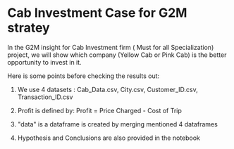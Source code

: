 # Cab Investment Case for G2M stratey 


In the G2M insight for Cab Investment firm ( Must for all Specialization) project, we will show which company (Yellow Cab or Pink Cab) is the better opportunity to invest in it.

Here is some points before checking the results out:

1) We use 4 datasets : Cab_Data.csv, City.csv, Customer_ID.csv, Transaction_ID.csv

2) Profit is defined by: Profit = Price Charged - Cost of Trip

3) "data" is a dataframe is created by merging mentioned 4 dataframes

4) Hypothesis and Conclusions are also provided in the notebook

